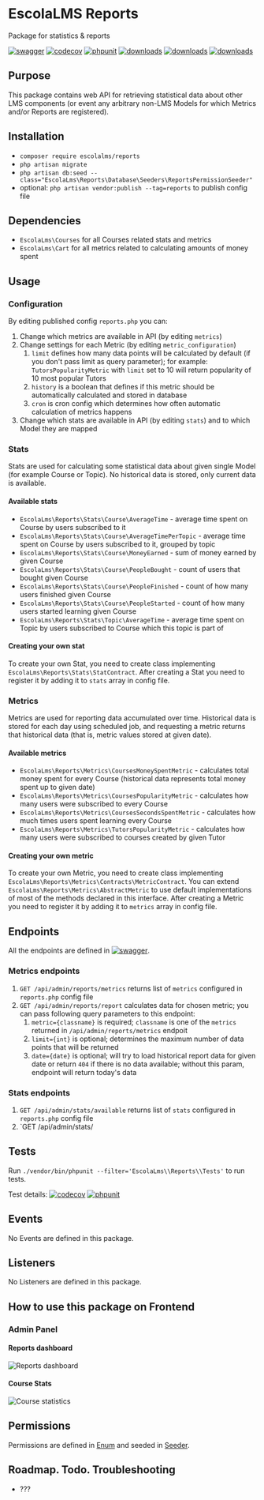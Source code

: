 # EscolaLMS Reports

Package for statistics & reports

[![swagger](https://img.shields.io/badge/documentation-swagger-green)](https://escolalms.github.io/Reports/)
[![codecov](https://codecov.io/gh/EscolaLMS/Reports/branch/main/graph/badge.svg?token=O91FHNKI6R)](https://codecov.io/gh/EscolaLMS/Reports)
[![phpunit](https://github.com/EscolaLMS/Reports/actions/workflows/test.yml/badge.svg)](https://github.com/EscolaLMS/Reports/actions/workflows/test.yml)
[![downloads](https://img.shields.io/packagist/dt/escolalms/reports)](https://packagist.org/packages/escolalms/reports)
[![downloads](https://img.shields.io/packagist/v/escolalms/reports)](https://packagist.org/packages/escolalms/reports)
[![downloads](https://img.shields.io/packagist/l/escolalms/reports)](https://packagist.org/packages/escolalms/reports)

## Purpose

This package contains web API for retrieving statistical data about other LMS components (or event any arbitrary non-LMS Models for which Metrics and/or Reports are registered).

## Installation

- `composer require escolalms/reports`
- `php artisan migrate`
- `php artisan db:seed --class="EscolaLms\Reports\Database\Seeders\ReportsPermissionSeeder"`
- optional: `php artisan vendor:publish --tag=reports` to publish config file

## Dependencies

- `EscolaLms\Courses` for all Courses related stats and metrics
- `EscolaLms\Cart` for all metrics related to calculating amounts of money spent

## Usage

### Configuration

By editing published config `reports.php` you can:

1. Change which metrics are available in API (by editing `metrics`)
2. Change settings for each Metric (by editing `metric_configuration`)
   1. `limit` defines how many data points will be calculated by default (if you don't pass limit as query parameter); for example: `TutorsPopularityMetric` with `limit` set to 10 will return popularity of 10 most popular Tutors
   2. `history` is a boolean that defines if this metric should be automatically calculated and stored in database
   3. `cron` is cron config which determines how often automatic calculation of metrics happens
3. Change which stats are available in API (by editing `stats`) and to which Model they are mapped

### Stats

Stats are used for calculating some statistical data about given single Model (for example Course or Topic). No historical data is stored, only current data is available.

#### **Available stats**

- `EscolaLms\Reports\Stats\Course\AverageTime` - average time spent on Course by users subscribed to it
- `EscolaLms\Reports\Stats\Course\AverageTimePerTopic` - average time spent on Course by users subscribed to it, grouped by topic
- `EscolaLms\Reports\Stats\Course\MoneyEarned` - sum of money earned by given Course
- `EscolaLms\Reports\Stats\Course\PeopleBought` - count of users that bought given Course
- `EscolaLms\Reports\Stats\Course\PeopleFinished` - count of how many users finished given Course
- `EscolaLms\Reports\Stats\Course\PeopleStarted` - count of how many users started learning given Course
- `EscolaLms\Reports\Stats\Topic\AverageTime` - average time spent on Topic by users subscribed to Course which this topic is part of

#### **Creating your own stat**

To create your own Stat, you need to create class implementing `EscolaLms\Reports\Stats\StatContract`.
After creating a Stat you need to register it by adding it to `stats` array in config file.

### Metrics

Metrics are used for reporting data accumulated over time. Historical data is stored for each day using scheduled job, and requesting a metric returns that historical data (that is, metric values stored at given date).

#### **Available metrics**

- `EscolaLms\Reports\Metrics\CoursesMoneySpentMetric` - calculates total money spent for every Course (historical data represents total money spent up to given date)
- `EscolaLms\Reports\Metrics\CoursesPopularityMetric` - calculates how many users were subscribed to every Course
- `EscolaLms\Reports\Metrics\CoursesSecondsSpentMetric` - calculates how much times users spent learning every Course
- `EscolaLms\Reports\Metrics\TutorsPopularityMetric` - calculates how many users were subscribed to courses created by given Tutor

#### **Creating your own metric**

To create your own Metric, you need to create class implementing `EscolaLms\Reports\Metrics\Contracts\MetricContract`. You can extend `EscolaLms\Reports\Metrics\AbstractMetric` to use default implementations of most of the methods declared in this interface.
After creating a Metric you need to register it by adding it to `metrics` array in config file.

## Endpoints

All the endpoints are defined in [![swagger](https://img.shields.io/badge/documentation-swagger-green)](https://escolalms.github.io/reports/).

### Metrics endpoints

1. `GET /api/admin/reports/metrics` returns list of `metrics` configured in `reports.php` config file
2. `GET /api/admin/reports/report` calculates data for chosen metric; you can pass following query parameters to this endpoint:
   1. `metric={classname}` is required; `classname` is one of the `metrics` returned in `/api/admin/reports/metrics` endpoit
   2. `limit={int}` is optional; determines the maximum number of data points that will be returned
   3. `date={date}` is optional; will try to load historical report data for given date or return `404` if there is no data available; without this param, endpoint will return today's data

### Stats endpoints

1. `GET /api/admin/stats/available` returns list of `stats` configured in `reports.php` config file
2. `GET /api/admin/stats/

## Tests

Run `./vendor/bin/phpunit --filter='EscolaLms\\Reports\\Tests'` to run tests.

Test details: [![codecov](https://codecov.io/gh/EscolaLMS/Reports/branch/main/graph/badge.svg?token=O91FHNKI6R)](https://codecov.io/gh/EscolaLMS/Reports)
[![phpunit](https://github.com/EscolaLMS/Reports/actions/workflows/test.yml/badge.svg)](https://github.com/EscolaLMS/Reports/actions/workflows/test.yml)

## Events

No Events are defined in this package.

## Listeners

No Listeners are defined in this package.

## How to use this package on Frontend

### Admin Panel

#### **Reports dashboard**

![Reports dashboard](docs/reports.png "Reports dashboard")

#### **Course Stats**

![Course statistics](docs/course.png "Course statistics")

## Permissions

Permissions are defined in [Enum](src/Enums/ReportsPermissionsEnum.php) and seeded in [Seeder](database/seeders/ReportsPermissionSeeder.php).

## Roadmap. Todo. Troubleshooting

- ???
